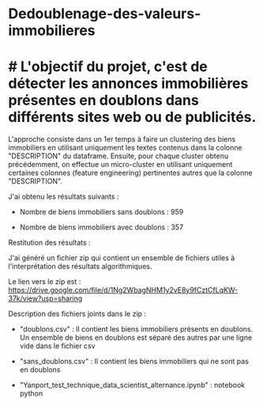 # Dedoublenage-des-valeurs-immobilieres

# # L'objectif du projet, c'est de détecter les annonces immobilières présentes en doublons dans  différents sites web ou de publicités. 

L'approche consiste dans un 1er temps à faire un clustering des biens immobiliers en utilisant uniquement les textes contenus dans la colonne "DESCRIPTION" du dataframe. Ensuite, pour chaque cluster obtenu précédemment, on effectue un micro-cluster en utilisant uniquement certaines colonnes (feature engineering)  pertinentes autres que la colonne "DESCRIPTION".

J'ai obtenu les résultats suivants :

* Nombre de biens immobiliers sans doublons :  959

* Nombre de biens immobiliers avec doublons :  357

Restitution des résultats :

J'ai généré un fichier zip qui contient un ensemble de fichiers utiles à l'interprétation des résultats algorithmiques.

Le lien vers le zip est : https://drive.google.com/file/d/1Ng2WbagNHM1y2vE8y9fCztCfLqKW-37k/view?usp=sharing

Description des fichiers joints dans le zip :

* "doublons.csv" : Il contient les biens immobiliers présents en doublons. Un ensemble de biens en doublons est séparé des autres par une ligne vide dans le fichier csv

* "sans_doublons.csv" : Il contient les biens immobiliers qui ne sont pas en doublons

* "Yanport_test_technique_data_scientist_alternance.ipynb" : notebook python
